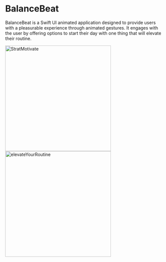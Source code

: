 # BalanceBeat

BalanceBeat is a Swift UI animated application designed to provide users with a pleasurable experience through animated gestures. It engages with the user by offering options to start their day with one thing that will elevate their routine.


<img width="338" alt="StratMotivate" src="https://github.com/Magdalenaspace/SwiftUI-Apps/assets/96504344/8e1ce313-cdaf-4871-bf55-b49b4feda53d">

<img width="338" alt="elevateYourRoutine" src="https://github.com/Magdalenaspace/SwiftUI-Apps/assets/96504344/f64d6f71-1924-4d66-a389-26b5415ebbf9">




